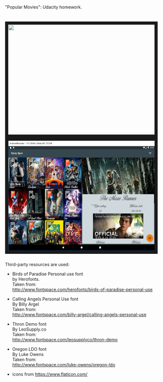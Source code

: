 "Popular Movies": Udacity homework.

<a href="https://www.youtube.com/watch?v=5ptnThLNyNA" target="_blank"><img src="http://img.youtube.com/vi/5ptnThLNyNA/0.jpg" width="480" height="360" border="10"/></a>
<br>
<img src="/meta/image.png" width="480" height="360" border="10"/>
=================================
Third-party resources are used:

* Birds of Paradise Personal use font<br>
by Herofonts.<br>
Taken from:<br>
http://www.fontspace.com/herofonts/birds-of-paradise-personal-use

* Calling Angels Personal Use font<br>
By Billy Argel<br>
Taken from:<br>
http://www.fontspace.com/billy-argel/calling-angels-personal-use

*  Thron Demo font<br>
By LeoSupply.co<br>
Taken from:<br>
http://www.fontspace.com/leosupplyco/thron-demo 

*   Oregon LDO font<br>
By Luke Owens<br>
Taken from:<br>
http://www.fontspace.com/luke-owens/oregon-ldo

* icons from https://www.flaticon.com/
